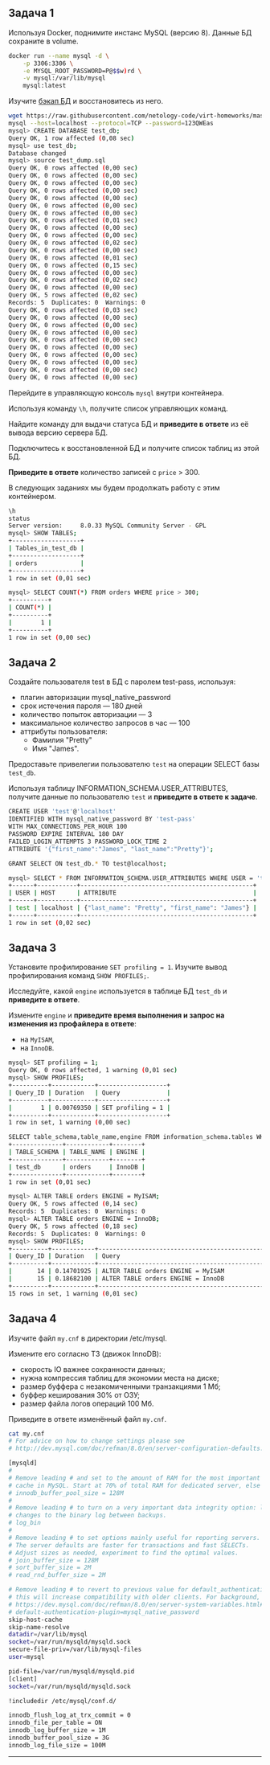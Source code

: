 ## Задача 1

Используя Docker, поднимите инстанс MySQL (версию 8). Данные БД сохраните в volume.

```bash
docker run --name mysql -d \
    -p 3306:3306 \
    -e MYSQL_ROOT_PASSWORD=P@$$w)rd \
    -v mysql:/var/lib/mysql
    mysql:latest
```
Изучите [бэкап БД](https://github.com/netology-code/virt-homeworks/tree/virt-11/06-db-03-mysql/test_data) и 
восстановитесь из него.

```bash
wget https://raw.githubusercontent.com/netology-code/virt-homeworks/master/06-db-03-mysql/test_data/test_dump.sql
mysql --host=localhost --protocol=TCP --password=123QWEas
mysql> CREATE DATABASE test_db;
Query OK, 1 row affected (0,08 sec)
mysql> use test_db;
Database changed
mysql> source test_dump.sql
Query OK, 0 rows affected (0,00 sec)
Query OK, 0 rows affected (0,00 sec)
Query OK, 0 rows affected (0,00 sec)
Query OK, 0 rows affected (0,00 sec)
Query OK, 0 rows affected (0,00 sec)
Query OK, 0 rows affected (0,00 sec)
Query OK, 0 rows affected (0,00 sec)
Query OK, 0 rows affected (0,01 sec)
Query OK, 0 rows affected (0,00 sec)
Query OK, 0 rows affected (0,00 sec)
Query OK, 0 rows affected (0,02 sec)
Query OK, 0 rows affected (0,00 sec)
Query OK, 0 rows affected (0,01 sec)
Query OK, 0 rows affected (0,15 sec)
Query OK, 0 rows affected (0,00 sec)
Query OK, 0 rows affected (0,02 sec)
Query OK, 0 rows affected (0,00 sec)
Query OK, 5 rows affected (0,02 sec)
Records: 5  Duplicates: 0  Warnings: 0
Query OK, 0 rows affected (0,03 sec)
Query OK, 0 rows affected (0,00 sec)
Query OK, 0 rows affected (0,00 sec)
Query OK, 0 rows affected (0,00 sec)
Query OK, 0 rows affected (0,00 sec)
Query OK, 0 rows affected (0,00 sec)
Query OK, 0 rows affected (0,00 sec)
Query OK, 0 rows affected (0,00 sec)
Query OK, 0 rows affected (0,00 sec)
Query OK, 0 rows affected (0,00 sec)
```
Перейдите в управляющую консоль `mysql` внутри контейнера.

Используя команду `\h`, получите список управляющих команд.

Найдите команду для выдачи статуса БД и **приведите в ответе** из её вывода версию сервера БД.

Подключитесь к восстановленной БД и получите список таблиц из этой БД.

**Приведите в ответе** количество записей с `price` > 300.

В следующих заданиях мы будем продолжать работу с этим контейнером.
```bash
\h
status
Server version:		8.0.33 MySQL Community Server - GPL
mysql> SHOW TABLES;
+-------------------+
| Tables_in_test_db |
+-------------------+
| orders            |
+-------------------+
1 row in set (0,01 sec)

mysql> SELECT COUNT(*) FROM orders WHERE price > 300;
+----------+
| COUNT(*) |
+----------+
|        1 |
+----------+
1 row in set (0,00 sec)

```


## Задача 2

Создайте пользователя test в БД c паролем test-pass, используя:

- плагин авторизации mysql_native_password
- срок истечения пароля — 180 дней 
- количество попыток авторизации — 3 
- максимальное количество запросов в час — 100
- аттрибуты пользователя:
    - Фамилия "Pretty"
    - Имя "James".


Предоставьте привелегии пользователю `test` на операции SELECT базы `test_db`.
    
Используя таблицу INFORMATION_SCHEMA.USER_ATTRIBUTES, получите данные по пользователю `test` и 
**приведите в ответе к задаче**.
```bash
CREATE USER 'test'@'localhost' 
IDENTIFIED WITH mysql_native_password BY 'test-pass'
WITH MAX_CONNECTIONS_PER_HOUR 100
PASSWORD EXPIRE INTERVAL 180 DAY
FAILED_LOGIN_ATTEMPTS 3 PASSWORD_LOCK_TIME 2
ATTRIBUTE '{"first_name":"James", "last_name":"Pretty"}';

GRANT SELECT ON test_db.* TO test@localhost;

mysql> SELECT * FROM INFORMATION_SCHEMA.USER_ATTRIBUTES WHERE USER = 'test';
+------+-----------+------------------------------------------------+
| USER | HOST      | ATTRIBUTE                                      |
+------+-----------+------------------------------------------------+
| test | localhost | {"last_name": "Pretty", "first_name": "James"} |
+------+-----------+------------------------------------------------+
1 row in set (0,02 sec)
```

## Задача 3

Установите профилирование `SET profiling = 1`.
Изучите вывод профилирования команд `SHOW PROFILES;`.

Исследуйте, какой `engine` используется в таблице БД `test_db` и **приведите в ответе**.

Измените `engine` и **приведите время выполнения и запрос на изменения из профайлера в ответе**:
- на `MyISAM`,
- на `InnoDB`.
```bash
mysql> SET profiling = 1;
Query OK, 0 rows affected, 1 warning (0,01 sec)
mysql> SHOW PROFILES;
+----------+------------+-------------------+
| Query_ID | Duration   | Query             |
+----------+------------+-------------------+
|        1 | 0.00769350 | SET profiling = 1 |
+----------+------------+-------------------+
1 row in set, 1 warning (0,00 sec)

SELECT table_schema,table_name,engine FROM information_schema.tables WHERE table_schema = 'test_db';
+--------------+------------+--------+
| TABLE_SCHEMA | TABLE_NAME | ENGINE |
+--------------+------------+--------+
| test_db      | orders     | InnoDB |
+--------------+------------+--------+
1 row in set (0,01 sec)

mysql> ALTER TABLE orders ENGINE = MyISAM;
Query OK, 5 rows affected (0,14 sec)
Records: 5  Duplicates: 0  Warnings: 0
mysql> ALTER TABLE orders ENGINE = InnoDB;
Query OK, 5 rows affected (0,18 sec)
Records: 5  Duplicates: 0  Warnings: 0
mysql> SHOW PROFILES;
+----------+------------+------------------------------------------------------------------------------------------------------+
| Query_ID | Duration   | Query                                                                                                |
+----------+------------+------------------------------------------------------------------------------------------------------+
|       14 | 0.14701925 | ALTER TABLE orders ENGINE = MyISAM                                                                   |
|       15 | 0.18682100 | ALTER TABLE orders ENGINE = InnoDB                                                                   |
+----------+------------+------------------------------------------------------------------------------------------------------+
15 rows in set, 1 warning (0,01 sec)
```


## Задача 4 

Изучите файл `my.cnf` в директории /etc/mysql.

Измените его согласно ТЗ (движок InnoDB):

- скорость IO важнее сохранности данных;
- нужна компрессия таблиц для экономии места на диске;
- размер буффера с незакомиченными транзакциями 1 Мб;
- буффер кеширования 30% от ОЗУ;
- размер файла логов операций 100 Мб.

Приведите в ответе изменённый файл `my.cnf`.
```bash
cat my.cnf 
# For advice on how to change settings please see
# http://dev.mysql.com/doc/refman/8.0/en/server-configuration-defaults.html

[mysqld]
#
# Remove leading # and set to the amount of RAM for the most important data
# cache in MySQL. Start at 70% of total RAM for dedicated server, else 10%.
# innodb_buffer_pool_size = 128M
#
# Remove leading # to turn on a very important data integrity option: logging
# changes to the binary log between backups.
# log_bin
#
# Remove leading # to set options mainly useful for reporting servers.
# The server defaults are faster for transactions and fast SELECTs.
# Adjust sizes as needed, experiment to find the optimal values.
# join_buffer_size = 128M
# sort_buffer_size = 2M
# read_rnd_buffer_size = 2M

# Remove leading # to revert to previous value for default_authentication_plugin,
# this will increase compatibility with older clients. For background, see:
# https://dev.mysql.com/doc/refman/8.0/en/server-system-variables.html#sysvar_default_authentication_plugin
# default-authentication-plugin=mysql_native_password
skip-host-cache
skip-name-resolve
datadir=/var/lib/mysql
socket=/var/run/mysqld/mysqld.sock
secure-file-priv=/var/lib/mysql-files
user=mysql

pid-file=/var/run/mysqld/mysqld.pid
[client]
socket=/var/run/mysqld/mysqld.sock

!includedir /etc/mysql/conf.d/

innodb_flush_log_at_trx_commit = 0
innodb_file_per_table = ON
innodb_log_buffer_size = 1M
innodb_buffer_pool_size = 3G
innodb_log_file_size = 100M
```

---